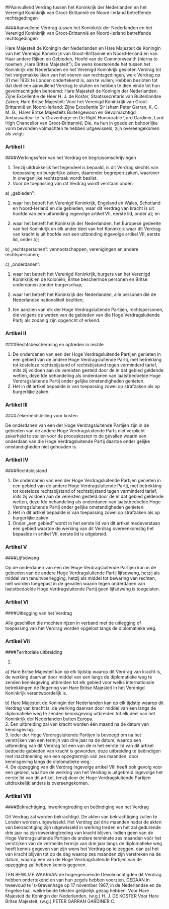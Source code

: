 <meta http-equiv='Content-Type' content='text/html; charset=utf-8' />

##Aanvullend Verdrag tussen het Koninkrijk der Nederlanden en het Verenigd Koninkrijk van Groot-Brittannië en Noord-Ierland betreffende rechtsgedingen

####Aanvullend Verdrag tussen het Koninkrijk der Nederlanden en het Verenigd Koninkrijk van Groot-Brittannië en Noord-Ierland betreffende rechtsgedingen

Hare Majesteit de Koningin der Nederlanden en Hare Majesteit de Koningin van het Verenigd Koninkrijk van Groot-Brittannië en Noord-Ierland en van Haar andere Rijken en Gebieden, Hoofd van de Commonwealth (hierna te noemen „Hare Britse Majesteit”); De wens koesterende het tussen het Koninkrijk der Nederlanden en het Verenigd Koninkrijk gesloten Verdrag tot het vergemakkelijken van het voeren van rechtsgedingen, welk Verdrag op 31 mei 1932 te Londen ondertekend is, aan te vullen; Hebben besloten tot dat doel een aanvullend Verdrag te sluiten en hebben te dien einde tot hun gevolmachtigden benoemd: Hare Majesteit de Koningin der Nederlanden: Zijne Excellentie de Heer H. J. de Koster, Staatssecretaris van Buitenlandse Zaken; Hare Britse Majesteit: Voor het Verenigd Koninkrijk van Groot-Brittannië en Noord-Ierland: Zijne Excellentie Sir Isham Peter Garran, K. C. M. G., Harer Britse Majesteits Buitengewoon en Gevolmachtigd Ambassadeur te 's-Gravenhage en De Right Honourable Lord Gardiner, Lord High Chancellor van Groot-Brittannië;   Die, na hun in goede en behoorlijke vorm bevonden volmachten te hebben uitgewisseld, zijn overeengekomen als volgt:    

### Artikel  I  

####Werkingssfeer van het Verdrag en begripsomschrijvingen

1.  Tenzij uitdrukkelijk het tegendeel is bepaald, is dit Verdrag slechts van toepassing op burgerlijke zaken, daaronder begrepen zaken, waarover in oneigenlijke rechtspraak wordt beslist.   
2.  Voor de toepassing van dit Verdrag wordt verstaan onder: 

a) „gebieden”: 

1) waar het betreft het Verenigd Koninkrijk, Engeland en Wales, Schotland en Noord-Ierland en die gebieden, waar dit Verdrag van kracht is uit hoofde van een uitbreiding ingevolge artikel VII, eerste lid, onder a); en  

2) waar het betreft het Koninkrijk der Nederlanden, het Europese gedeelte van het Koninkrijk en elk ander deel van het Koninkrijk waar dit Verdrag van kracht is uit hoofde van een uitbreiding ingevolge artikel VII, eerste lid, onder b);    

b) „rechtspersonen”: vennootschappen, verenigingen en andere rechtspersonen;  

c) „onderdanen”: 

1) waar het betreft het Verenigd Koninkrijk, burgers van het Verenigd Koninkrijk en de Koloniën, Britse beschermde personen en Britse onderdanen zonder burgerschap;  

2) waar het betreft het Koninkrijk der Nederlanden, alle personen die de Nederlandse nationaliteit bezitten;  

3) ten aanzien van elk der Hoge Verdragsluitende Partijen, rechtspersonen, die volgens de wetten van de gebieden van die Hoge Verdragsluitende Partij als zodanig zijn opgericht of erkend.       

### Artikel  II  

####Rechtsbescherming en optreden in rechte

1.  De onderdanen van een der Hoge Verdragsluitende Partijen genieten in een gebied van de andere Hoge Verdragsluitende Partij, met betrekking tot kosteloze rechtsbijstand of rechtsbijstand tegen verminderd tarief, mits zij voldoen aan de vereisten gesteld door de in dat gebied geldende wetten, dezelfde behandeling als onderdanen van laatstbedoelde Hoge Verdragsluitende Partij onder gelijke omstandigheden genieten.   
2.  Het in dit artikel bepaalde is van toepassing zowel op strafzaken als op burgerlijke zaken.   

### Artikel  III  

####Zekerheidstelling voor kosten

De onderdanen van een der Hoge Verdragsluitende Partijen zijn in de gebieden van de andere Hoge Verdragsluitende Partij niet verplicht zekerheid te stellen voor de proceskosten in de gevallen waarin een onderdaan van die Hoge Verdragsluitende Partij daartoe onder gelijke omstandigheden niet gehouden is.  

### Artikel  IV  

####Rechtsbijstand

1.  De onderdanen van een der Hoge Verdragsluitende Partijen genieten in een gebied van de andere Hoge Verdragsluitende Partij, met betrekking tot kosteloze rechtsbijstand of rechtsbijstand tegen verminderd tarief, mits zij voldoen aan de vereisten gesteld door de in dat gebied geldende wetten, dezelfde behandeling als onderdanen van laatstbedoelde Hoge Verdragsluitende Partij onder gelijke omstandigheden genieten.   
2.  Het in dit artikel bepaalde is van toepassing zowel op strafzaken als op burgerlijke zaken.   
3.  Onder „een gebied” wordt in het eerste lid van dit artikel medeverstaan een gebied waartoe de werking van dit Verdrag overeenkomstig het bepaalde in artikel VII, eerste lid is uitgebreid.   

### Artikel  V  

####Lijfsdwang

Op de onderdanen van een der Hoge Verdragsluitende Partijen kan in de gebieden van de andere Hoge Verdragsluitende Partij lijfsdwang, hetzij als middel van tenuitvoerlegging, hetzij als middel tot bewaring van rechten, niet worden toegepast in de gevallen waarin tegen onderdanen van laatstbedoelde Hoge Verdragsluitende Partij geen lijfsdwang is toegelaten.  

### Artikel  VI  

####Uitlegging van het Verdrag

Alle geschillen die mochten rijzen in verband met de uitlegging of toepassing van het Verdrag worden opgelost langs de diplomatieke weg.  

### Artikel  VII  

####Territoriale uitbreiding

1. 
a) Hare Britse Majesteit kan op elk tijdstip waarop dit Verdrag van kracht is, de werking daarvan door middel van een langs de diplomatieke weg te zenden kennisgeving uitbreiden tot elk gebied voor welks internationale betrekkingen de Regering van Hare Britse Majesteit in het Verenigd Koninkrijk verantwoordelijk is.  

b) Hare Majesteit de Koningin der Nederlanden kan op elk tijdstip waarop dit Verdrag van kracht is, de werking daarvan door middel van een langs de diplomatieke weg te zenden kennisgeving uitbreiden tot elk deel van het Koninkrijk der Nederlanden buiten Europa.     
2.  Een uitbreiding zal van kracht worden één maand na de datum van kennisgeving.   
3.  Ieder der Hoge Verdragsluitende Partijen is bevoegd om na het verstrijken van een termijn van drie jaar na de datum, waarop een uitbreiding van dit Verdrag tot een van de in het eerste lid van dit artikel bedoelde gebieden van kracht is geworden, deze uitbreiding te beëindigen met inachtneming van een opzegtermijn van zes maanden, door kennisgeving langs de diplomatieke weg.   
4.  De opzegging van dit Verdrag ingevolge artikel VIII heeft ook gevolg voor een gebied, waartoe de werking van het Verdrag is uitgebreid ingevolge het eerste lid van dit artikel, tenzij door de Hoge Verdragsluitende Partijen uitdrukkelijk anders is overeengekomen.   

### Artikel  VIII  

####Bekrachtiging, inwerkingtreding en beëindiging van het Verdrag

Dit Verdrag zal worden bekrachtigd. De akten van bekrachtiging zullen te Londen worden uitgewisseld. Het Verdrag zal drie maanden nadat de akten van bekrachtiging zijn uitgewisseld in werking treden en het zal gedurende drie jaar na zijn inwerkingtreding van kracht blijven. Indien geen van de Hoge Verdragsluitende Partijen de andere tenminste zes maanden vóór het verstrijken van de vermelde termijn van drie jaar langs de diplomatieke weg heeft kennis gegeven van zijn wens het Verdrag op te zeggen, dan zal het van kracht blijven tot op de dag waarop zes maanden zijn verstreken na de datum, waarop een van de Hoge Verdragsluitende Partijen van de opzegging zal hebben kennis gegeven.  

TEN BEWIJZE WAARVAN de hogergenoemde Gevolmachtigden dit Verdrag hebben ondertekend en van hun zegels hebben voorzien. GEDAAN in tweevoud te 's-Gravenhage op 17 november 1967, in de Nederlandse en de Engelse taal, welke beide teksten gelijkelijk gezag hebben. Voor Hare Majesteit de Koningin der Nederlanden, (w.g.) H. J. DE KOSTER Voor Hare Britse Majesteit, (w.g.) PETER GARRAN GARDINER C.  

